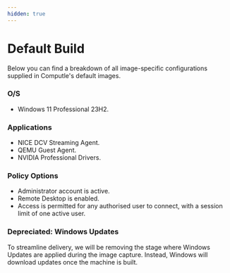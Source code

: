 ```yaml
---
hidden: true
---
```


# Default Build

Below you can find a breakdown of all image-specific configurations supplied in Computle's default images.

### O/S

* Windows 11 Professional 23H2.

### Applications

* NICE DCV Streaming Agent.
* QEMU Guest Agent.
* NVIDIA Professional Drivers.

### **Policy Options**

* Administrator account is active.&#x20;
* Remote Desktop is enabled.
* Access is permitted for any authorised user to connect, with a session limit of one active user.&#x20;

### **Depreciated: Windows Updates**

To streamline delivery, we will be removing the stage where Windows Updates are applied during the image capture. Instead, Windows will download updates once the machine is built.&#x20;

